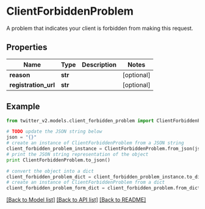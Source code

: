 # ClientForbiddenProblem

A problem that indicates your client is forbidden from making this request.

## Properties
Name | Type | Description | Notes
------------ | ------------- | ------------- | -------------
**reason** | **str** |  | [optional] 
**registration_url** | **str** |  | [optional] 

## Example

```python
from twitter_v2.models.client_forbidden_problem import ClientForbiddenProblem

# TODO update the JSON string below
json = "{}"
# create an instance of ClientForbiddenProblem from a JSON string
client_forbidden_problem_instance = ClientForbiddenProblem.from_json(json)
# print the JSON string representation of the object
print ClientForbiddenProblem.to_json()

# convert the object into a dict
client_forbidden_problem_dict = client_forbidden_problem_instance.to_dict()
# create an instance of ClientForbiddenProblem from a dict
client_forbidden_problem_form_dict = client_forbidden_problem.from_dict(client_forbidden_problem_dict)
```
[[Back to Model list]](../README.md#documentation-for-models) [[Back to API list]](../README.md#documentation-for-api-endpoints) [[Back to README]](../README.md)


